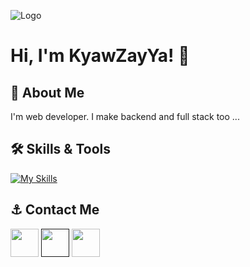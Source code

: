 
![Logo](https://github.com/KyawZayYa2222/Shopping-Cart-Mini-Project/assets/130377420/6ff871ac-a493-4808-97bb-eae51d36f15c)


# Hi, I'm KyawZayYa! 👋


## 🚀 About Me
I'm web developer. I make backend and full stack too ...


## 🛠 Skills & Tools
[![My Skills](https://skillicons.dev/icons?i=html,css,javascript,bootstrap,tailwind,jquery,vue,php,laravel,postman,firebase)](https://skillicons.dev)

## ⚓ Contact Me
<a href="kyawzayya100417@gmail.com"><img src="https://www.freepnglogos.com/uploads/logo-gmail-png/logo-gmail-png-gmail-icon-download-png-and-vector-1.png" width="45px"><a/>
<a href=""><img src="https://static.vecteezy.com/system/resources/previews/018/819/295/original/whatsapp-icon-transparent-free-png.png" width="45px"><a/>
<a href="https://www.facebook.com/profile.php?id=100037648452693"><img src="https://upload.wikimedia.org/wikipedia/commons/thumb/0/05/Facebook_Logo_%282019%29.png/1024px-Facebook_Logo_%282019%29.png" width="45px"><a/>
